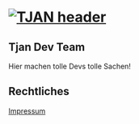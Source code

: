 # [![TJAN header](https://pbs.twimg.com/profile_banners/3407449031/1646092342/1500x500)](https://tjan.tv)

## Tjan Dev Team

Hier machen tolle Devs tolle Sachen!


## Rechtliches

[Impressum](https://www.tjan.tv/impressum/)